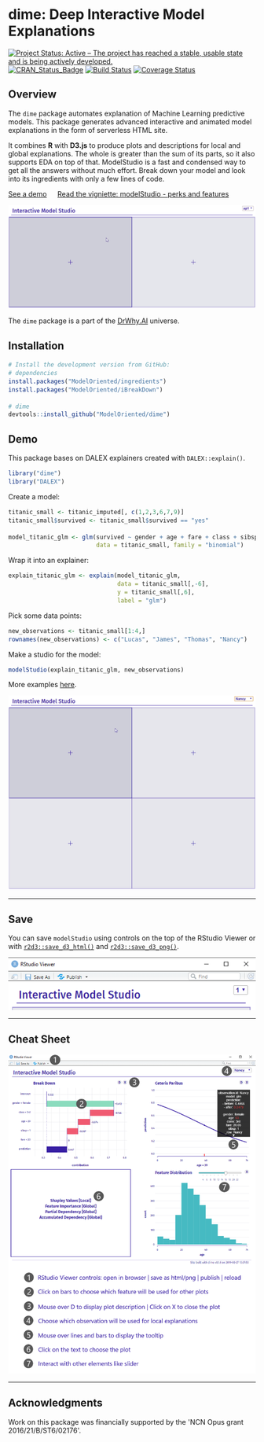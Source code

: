 # dime: Deep Interactive Model Explanations

[![Project Status: Active – The project has reached a stable, usable state and is being actively developed.](https://www.repostatus.org/badges/latest/active.svg)](https://www.repostatus.org/#active)
[![CRAN_Status_Badge](http://www.r-pkg.org/badges/version/dime)](https://cran.r-project.org/package=dime)
[![Build Status](https://travis-ci.org/ModelOriented/dime.svg?branch=master)](https://travis-ci.org/ModelOriented/dime)
[![Coverage Status](https://codecov.io/gh/ModelOriented/dime/branch/master/graph/badge.svg)](https://codecov.io/github/ModelOriented/dime?branch=master)

## Overview

The `dime` package automates explanation of Machine Learning predictive models. This package generates advanced interactive and animated model explanations in the form
of serverless HTML site.

It combines **R** with **D3.js** to produce plots and descriptions
for local and global explanations. The whole is greater than the sum of its parts,
so it also supports EDA on top of that. ModelStudio is a fast and condensed way to get
all the answers without much effort. Break down your model and look into its ingredients
with only a few lines of code.

[See a demo](https://modeloriented.github.io/dime/demo.html) &emsp; [Read the vigniette: modelStudio - perks and features](https://modeloriented.github.io/dime/articles/vignette_modelStudio.html)  

![](images/gif3.gif)

The `dime` package is a part of the [DrWhy.AI](http://drwhy.ai) universe.

## Installation

```r
# Install the development version from GitHub:
# dependencies
install.packages("ModelOriented/ingredients")
install.packages("ModelOriented/iBreakDown")

# dime
devtools::install_github("ModelOriented/dime")
```

## Demo

This package bases on DALEX explainers created with `DALEX::explain()`.

```r
library("dime")
library("DALEX")
```

Create a model:

```r
titanic_small <- titanic_imputed[, c(1,2,3,6,7,9)]
titanic_small$survived <- titanic_small$survived == "yes"

model_titanic_glm <- glm(survived ~ gender + age + fare + class + sibsp,
                         data = titanic_small, family = "binomial")
```

Wrap it into an explainer:

```r
explain_titanic_glm <- explain(model_titanic_glm,
                               data = titanic_small[,-6],
                               y = titanic_small[,6],
                               label = "glm")
```

Pick some data points:

```r
new_observations <- titanic_small[1:4,]
rownames(new_observations) <- c("Lucas", "James", "Thomas", "Nancy")
```

Make a studio for the model:

```r
modelStudio(explain_titanic_glm, new_observations)
```

More examples [here](https://modeloriented.github.io/dime/articles/vignette_modelStudio.html).

![](images/gif4.gif)

------------------------------------------------

## Save

You can save `modelStudio` using controls on the top of the RStudio Viewer
or with [`r2d3::save_d3_html()`](https://rstudio.github.io/r2d3/articles/publishing.html#save-as-html)
and [`r2d3::save_d3_png()`](https://rstudio.github.io/r2d3/articles/publishing.html#save_d3_png).

<p align="center">
  <img src="images/controls.png">
</p>

------------------------------------------------

## Cheat Sheet

![CheatSheet](images/cheatsheet.png)

------------------------------------------------

## Acknowledgments

Work on this package was financially supported by the 'NCN Opus grant 2016/21/B/ST6/02176'.
